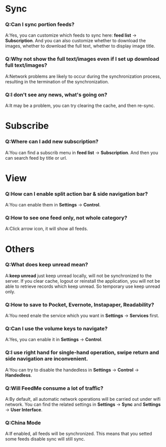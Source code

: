 <h1>Sync</h1>
<h3>Q:Can I sync portion feeds?</h3>
<p>A:Yes, you can customize which feeds to sync here: <b>feed list</b> -> <b>Subscription</b>. And you can also customize whether to download the images, whether to download the full text, whether to display image title.</p>

<h3>Q:Why not show the full text/images even if I set up download full text/images?</h3>
<p>A:Network problems are likely to occur during the synchronization process, resulting in the termination of the synchronization.</p>

<h3>Q:I don't see any news, what's going on?</h3>
<p>A:It may be a problem, you can try clearing the cache, and then re-sync.</p>

<h1>Subscribe</h1>
<h3>Q:Where can I add new subscription?</h3>
<p>A:You can find a subscrib menu in <b>feed list</b> -> <b>Subscription</b>. And then you can search feed by title or url.</p>

<h1>View</h1>
<h3>Q:How can I enable split action bar & side navigation bar?</h3>
<p>A:You can enable them in <b>Settings</b> -> <b>Control</b>.</p>

<h3>Q:How to see one feed only, not whole category?</h3>
<p>A:Click arrow icon, it will show all feeds.</p>

<h1>Others</h1>
<h3>Q:What does <b>keep unread</b> mean?</h3>
<p>A:<b>keep unread</b> just keep unread locally, will not be synchronized to the server. If you clear cache, logout or reinstall the application, you will not be able to retrieve records which keep unread. So temporary use keep unread only.</p>

<h3>Q:How to save to Pocket, Evernote, Instapaper, Readability?</h3>
<p>A:You need enale the service which you want in <b>Settings</b> -> <b>Services</b> first.</p>

<h3>Q:Can I use the volume keys to navigate?</h3>
<p>A:Yes, you can enable it in <b>Settings</b> -> <b>Control</b>.</p>

<h3>Q:I use right hand for single-hand operation, swipe return and side navigation are inconvenient.</h3>
<p>A:You can try to disable the handedless in <b>Settings</b> -> <b>Control</b> -> <b>Handedless</b>.</p>

<h3>Q:Will FeedMe consume a lot of traffic?</h3>
<p>A:By default, all automatic network operations will be carried out under wifi network. You can find the related settings in <b>Settings</b> -> <b>Sync</b> and <b>Settings</b> -> <b>User Interface</b>.</p>

<h3>Q:China Mode</h3>
<p>A:If enabled, all feeds will be synchronized. This means that you setted some feeds disable sync will still sync.</p>
